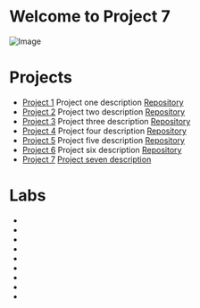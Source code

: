 # Welcome to Project 7
<img src="https://images.unsplash.com/photo-1589652717521-10c0d092dea9?ixlib=rb-4.0.3&ixid=M3wxMjA3fDB8MHxwaG90by1wYWdlfHx8fGVufDB8fHx8fA%3D%3D&auto=format&fit=crop&w=870&q=80" alt="Image">

# Projects

+ [Project 1](https://samantha936.github.io/CIT281-p1/) Project one description [Repository](https://github.com/Samantha936/CIT281-p1)
+ [Project 2](https://samantha936.github.io/CIT281-p2/) Project two description [Repository](https://github.com/Samantha936/CIT281-p2)
+ [Project 3](https://samantha936.github.io/CIT281-p3/) Project three description [Repository](https://github.com/Samantha936/CIT281-p3)
+ [Project 4](https://samantha936.github.io/CIT281-p4/) Project four description [Repository](https://github.com/Samantha936/CIT281-p4)
+ [Project 5](https://samantha936.github.io/CIT281-p5/) Project five description [Repository](https://github.com/Samantha936/CIT281-p5)
+ [Project 6](https://samantha936.github.io/CIT281-p6/) Project six description [Repository](https://github.com/Samantha936/CIT281-p6)
+ [Project 7](url) [Project seven description](url)

# Labs

+
+
+
+
+
+
+
+
+


